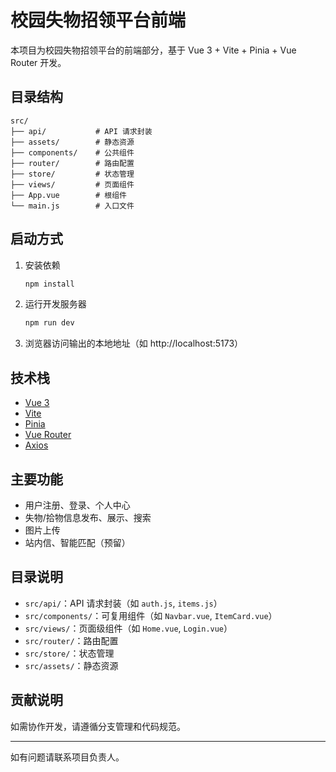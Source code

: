# 校园失物招领平台前端

本项目为校园失物招领平台的前端部分，基于 Vue 3 + Vite + Pinia + Vue Router 开发。

## 目录结构

```
src/
├── api/           # API 请求封装
├── assets/        # 静态资源
├── components/    # 公共组件
├── router/        # 路由配置
├── store/         # 状态管理
├── views/         # 页面组件
├── App.vue        # 根组件
└── main.js        # 入口文件
```

## 启动方式

1. 安装依赖

   ```bash
   npm install
   ```

2. 运行开发服务器

   ```bash
   npm run dev
   ```

3. 浏览器访问输出的本地地址（如 http://localhost:5173）

## 技术栈

- [Vue 3](https://vuejs.org/)
- [Vite](https://vitejs.dev/)
- [Pinia](https://pinia.vuejs.org/)
- [Vue Router](https://router.vuejs.org/)
- [Axios](https://axios-http.com/)

## 主要功能

- 用户注册、登录、个人中心
- 失物/拾物信息发布、展示、搜索
- 图片上传
- 站内信、智能匹配（预留）

## 目录说明

- `src/api/`：API 请求封装（如 `auth.js`, `items.js`）
- `src/components/`：可复用组件（如 `Navbar.vue`, `ItemCard.vue`）
- `src/views/`：页面级组件（如 `Home.vue`, `Login.vue`）
- `src/router/`：路由配置
- `src/store/`：状态管理
- `src/assets/`：静态资源

## 贡献说明

如需协作开发，请遵循分支管理和代码规范。

---

如有问题请联系项目负责人。
